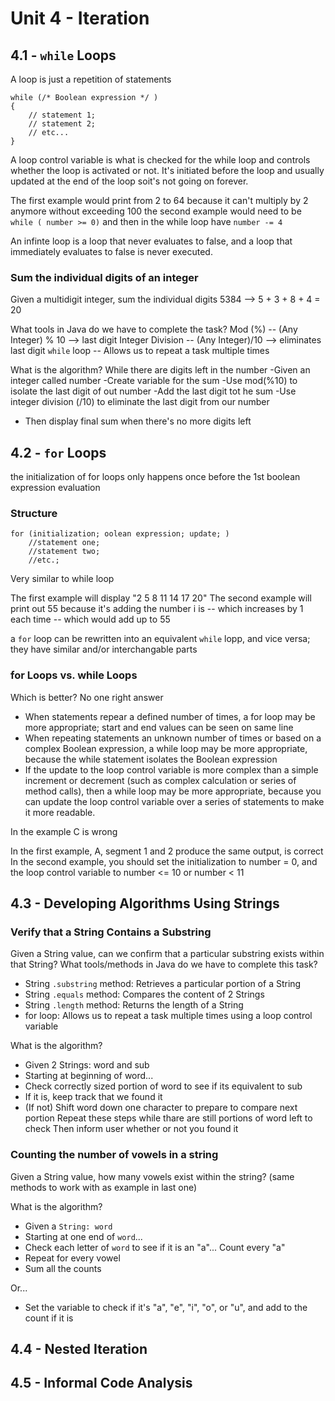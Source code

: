 # Unit 4 - Iteration

## 4.1 - `while` Loops
A loop is just a repetition of statements

    while (/* Boolean expression */ )
    {
        // statement 1;
        // statement 2;
        // etc...
    }

A loop control variable is what is checked for the while loop and controls whether the loop is activated or not. It's initiated before the loop and usually updated at the end of the loop soit's not going on forever.

The first example would print from 2 to 64 because it can't multiply by 2 anymore without exceeding 100
the second example would need to be `while ( number >= 0)` and then in the while loop have `number -= 4`


An infinte loop is a loop that never evaluates to false, and a loop that immediately evaluates to false is never executed.


### Sum the individual digits of an integer
Given a multidigit integer, sum the individual digits
    5384 --> 5 + 3 + 8 + 4 = 20

What tools in Java do we have to complete the task?
Mod (%) -- (Any Integer) % 10 --> last digit
Integer Division -- (Any Integer)/10 --> eliminates last digit
`while` loop -- Allows us to repeat a task multiple times

What is the algorithm?
While there are digits left in the number
    -Given an integer called number
    -Create variable for the sum
    -Use mod(%10) to isolate the last digit of out number
    -Add the last digit tot he sum
    -Use integer division (/10) to eliminate the last digit from our number
- Then display final sum when there's no more digits left

## 4.2 - `for` Loops
the initialization of for loops only happens once before the 1st boolean expression evaluation 

### Structure
    for (initialization; oolean expression; update; )
        //statement one;
        //statement two;
        //etc.;
Very similar to while loop

The first example will display "2 5 8 11 14 17 20"
The second example will print out 55 because it's adding the number i is -- which increases by 1 each time -- which would add up to 55


a `for` loop can be rewritten into an equivalent `while` lopp, and vice versa; they have similar and/or interchangable parts

### for Loops vs. while Loops
Which is better? No one right answer
- When statements repear a defined number of times, a for loop may be more appropriate; start and end values can be seen on same line
- When repeating statements an unknown number of times or based on a complex Boolean expression, a while loop may be more appropriate, because the while statement isolates the Boolean expression
- If the update to the loop control variable is more complex than a simple increment or decrement (such as complex calculation or series of method calls), then a while loop may be more appropriate, because you can update the loop control variable over a series of statements to make it more readable.

In the example C is wrong


In the first example, A, segment 1 and 2 produce the same output, is correct
In the second example, you should set the initialization to number = 0, and the loop control variable to number <= 10 or number < 11

## 4.3 - Developing Algorithms Using Strings
### Verify that a String Contains a Substring
Given a String value, can we confirm that a particular substring exists within that String?
What tools/methods in Java do we have to complete this task?
- String `.substring` method: Retrieves a particular portion of a String
- String `.equals` method: Compares the content of 2 Strings
- String `.length` method: Returns the length of a String
- for loop: Allows us to repeat a task multiple times using a loop control variable

What is the algorithm?
- Given 2 Strings: word and sub
- Starting at beginning of word...
- Check correctly sized portion of word to see if its equivalent to sub
- If it is, keep track that we found it
- (If not) Shift word down one character to prepare to compare next portion
Repeat these steps while thare are still portions of word left to check
Then inform user whether or not you found it


### Counting the number of vowels in a string
Given a String value, how many vowels exist within the string?
(same methods to work with as example in last one)

What is the algorithm?
- Given a `String: word`
- Starting at one end of `word`...
- Check each letter of `word` to see if it is an "a"... Count every "a"
- Repeat for every vowel
- Sum all the counts

Or...
- Set the variable to check if it's "a", "e", "i", "o", or "u", and add to the count if it is

## 4.4 - Nested Iteration

## 4.5 - Informal Code Analysis

